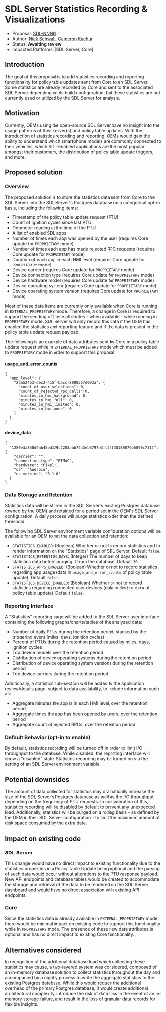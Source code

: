 # SDL Server Statistics Recording & Visualizations

* Proposal: [SDL-NNNN](NNNN-policy-server-statistics-recording-visualizations.md)
* Author: [Nick Schwab](https://github.com/nickschwab), [Cameron Kachur](https://github.com/ckachur)
* Status: **Awaiting review**
* Impacted Platforms: [SDL Server, Core]

## Introduction

The goal of this proposal is to add statistics recording and reporting functionality for policy table updates sent from Core to an SDL Server. Some statistics are already recorded by Core and sent to the associated SDL Server depending on its build configuration, but these statistics are not currently used or utilized by the SDL Server for analysis.

## Motivation

Currently, OEMs using the open-source SDL Server have no insight into the usage patterns of their server(s) and policy table updates. With the introduction of statistics recording and reporting, OEMs would gain the ability to understand which smartphone models are commonly connected to their vehicles, which SDL-enabled applications are the most popular amongst their customers, the distribution of policy table update triggers, and more.

## Proposed solution

### Overview
The proposed solution is to store the statistics data sent from Core to the SDL Server into the SDL Server's Postgres database on a categorical opt-in basis, including the following items:

* Timestamp of the policy table update request (PTU)
* Count of ignition cycles since last PTU
* Odometer reading at the time of the PTU
* A list of enabled SDL apps
* Number of times each app was opened by the user (requires Core update for `PROPRIETARY` mode)
* Number of times each app has made rejected RPC requests (requires Core update for `PROPRIETARY` mode)
* Duration of each app in each HMI level (requires Core update for `PROPRIETARY` mode)
* Device carrier (requires Core update for `PROPRIETARY` mode)
* Device connection type (requires Core update for `PROPRIETARY` mode)
* Device hardware model (requires Core update for `PROPRIETARY` mode)
* Device operating system (requires Core update for `PROPRIETARY` mode)
* Device operating system version (requires Core update for `PROPRIETARY` mode)

Most of these data items are currently only available when Core is running in `EXTERNAL_PROPRIETARY` mode. Therefore, a change in Core is required to support the sending of these attributes - when available - while running in `PROPRIETARY` mode. SDL Server will only record this data if the OEM has enabled the statistics and reporting feature and if the data is present in the policy table update request payload.

The following is an example of data attributes sent by Core in a policy table update request while in `EXTERNAL_PROPRIETARY` mode which must be added to `PROPRIETARY` mode in order to support this proposal:

#### usage_and_error_counts
```
{
  "app_level": {
    "2aa52453-dec2-415f-bacc-2908557e003a": {
      "count_of_user_selections": 0,
      "count_of_rejected_rpc_calls":0,
      "minutes_in_hmi_background": 0,
      "minutes_in_hmi_full": 0,
      "minutes_in_hmi_limited": 0,
      "minutes_in_hmi_none": 0
    }
  }
}
```

#### device_data
```
{
  "1280e3a858d9ab45ed129c2205abb7443eb6797e3fc23f38180879b5090c731f": {
    "carrier": "",
    "connection_type": "BTMAC",
    "hardware": "Pixel",
    "os": "Android",
    "os_version": "8.1.0"
  }
}
```

### Data Storage and Retention
Statistics data will be stored in the SDL Server's existing Postgres database (owned by the OEM) and retained for a period set in the OEM's SDL Server configuration. A daily process will purge statistics older than the defined threshold.

The following SDL Server environment variable configuration options will be available for an OEM to set the data collection and retention:

* `STATISTICS_ENABLED`: (Boolean) Whether or not to record statistics and to render information on the "Statistics" page of SDL Server. Default `false`.
* `STATISTICS_RETENTION_DAYS`: (Integer) The number of days to keep statistics data before purging it from the database. Default `30`.
* `STATISTICS_APPS_ENABLED`: (Boolean) Whether or not to record statistics regarding app usage (data in `usage_and_error_counts` of policy table update). Default `false`.
* `STATISTICS_DEVICE_ENABLED`: (Boolean) Whether or not to record statistics regarding connected user devices (data in `device_data` of policy table update). Default `false`.

### Reporting Interface
A "Statistics" reporting page will be added to the SDL Server user interface containing the following graphs/charts/tables of the analyzed data:

* Number of daily PTUs during the retention period, stacked by the triggering event (miles, days, ignition cycles)
* Percent of PTUs during the retention period caused by miles, days, ignition cycles
* Top device models over the retention period
* Distribution of device operating systems during the retention period
* Distribution of device operating system versions during the retention period
* Top device carriers during the retention period

Additionally, a statistics sub-section will be added to the application review/details page, subject to data availability, to include information such as:

* Aggregate minutes the app is in each HMI level, over the retention period
* Aggregate times the app has been opened by users, over the retention period
* Aggregate count of rejected RPCs, over the retention period

### Default Behavior (opt-in to enable)
By default, statistics recording will be turned off in order to limit I/O throughput to the database. While disabled, the reporting interface will show a "disabled" state. Statistics recording may be turned on via the setting of an SDL Server environment variable.

## Potential downsides
The amount of data collected for statistics may dramatically increase the size of the SDL Server’s Postgres database as well as the I/O throughput depending on the frequency of PTU requests. In consideration of this, statistics recording will be disabled by default to prevent any unexpected load. Additionally, statistics will be purged on a rolling basis - as defined by the OEM in their SDL Server configuration - to limit the maximum amount of disk space consumed by the extra data.

## Impact on existing code

### SDL Server
This change would have no direct impact to existing functionality due to the statistics properties in a Policy Table Update being optional and the parsing of such data would occur without alterations to the PTU response payload. New API endpoints and database tables would be created to accommodate the storage and retrieval of the data to be rendered on the SDL Server dashboard and would have no direct association with existing API endpoints.

### Core
Since the statistics data is already available in `EXTERNAL_PROPRIETARY` mode, there would be minimal impact on existing code to support this functionality while in `PROPRIETARY` mode. The presence of these new data attributes is optional and has no direct impact to existing Core functionality.

## Alternatives considered
In recognition of the additional database load which collecting these statistics may cause, a two-layered system was considered, composed of an in-memory database solution to collect statistics throughout the day and accompanied by a nightly process to write the aggregate statistics to the existing Postgres database. While this would reduce the additional overhead of the primary Postgres database, it would create additional architectural complexity, introduce the risk of data loss in the event of an in-memory storage failure, and result in the loss of granular data records for flexible insights.


